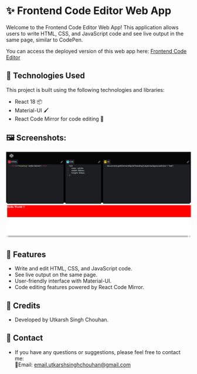 # ✨ Frontend Code Editor Web App

Welcome to the Frontend Code Editor Web App! This application allows users to write HTML, CSS, and JavaScript code and see live output in the same page, similar to CodePen.

You can access the deployed version of this web app here: [Frontend Code Editor](https://your-website-url.com/)

## 🚀 Technologies Used

This project is built using the following technologies and libraries:

- React 18 📦
- Material-UI 🖌️
- React Code Mirror for code editing 📝

## 🖼️ Screenshots:

![Home Page](https://raw.githubusercontent.com/UtkarshSinghChouhan/Frontend_Code_Editor/master/screen-shots/React%20App.png)

## 🎨 Features
- Write and edit HTML, CSS, and JavaScript code.
- See live output on the same page.
- User-friendly interface with Material-UI.
- Code editing features powered by React Code Mirror.


## 🙏 Credits
- Developed by Utkarsh Singh Chouhan.

## 📧 Contact
- If you have any questions or suggestions, please feel free to contact me: <br/>
📩Email: email.utkarshsinghchouhan@gmail.com
